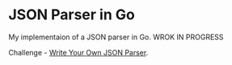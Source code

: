 # JSON Parser in Go

My implementaion of a JSON parser in Go. WROK IN PROGRESS

Challenge - [Write Your Own JSON Parser](https://codingchallenges.fyi/challenges/challenge-json-parser).
